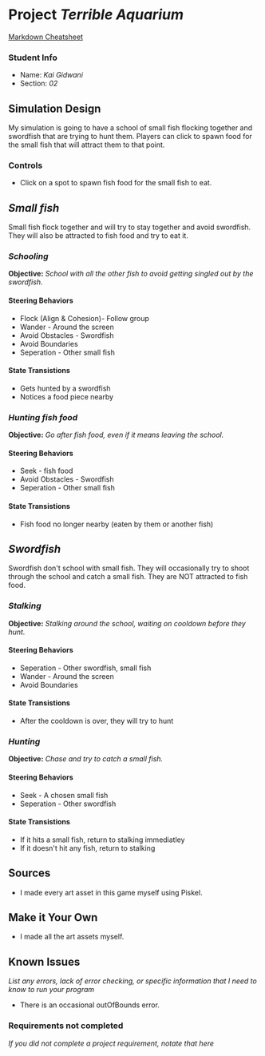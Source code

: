 # Project _Terrible Aquarium_

[Markdown Cheatsheet](https://github.com/adam-p/markdown-here/wiki/Markdown-Here-Cheatsheet)

### Student Info

-   Name: _Kai Gidwani_
-   Section: _02_

## Simulation Design

My simulation is going to have a school of small fish flocking together and swordfish that are trying to hunt them. Players can click to spawn food for the small fish that will attract them to that point.

### Controls

-   Click on a spot to spawn fish food for the small fish to eat.

## _Small fish_

Small fish flock together and will try to stay together and avoid swordfish. They will also be attracted to fish food and try to eat it.

### _Schooling_

**Objective:** _School with all the other fish to avoid getting singled out by the swordfish._

#### Steering Behaviors

- Flock (Align & Cohesion)- Follow group
- Wander - Around the screen
- Avoid Obstacles - Swordfish
- Avoid Boundaries
- Seperation - Other small fish
   
#### State Transistions

- Gets hunted by a swordfish
- Notices a food piece nearby
   
### _Hunting fish food_

**Objective:** _Go after fish food, even if it means leaving the school._

#### Steering Behaviors

- Seek - fish food
- Avoid Obstacles - Swordfish
- Seperation - Other small fish
   
#### State Transistions

- Fish food no longer nearby (eaten by them or another fish)

## _Swordfish_

Swordfish don't school with small fish. They will occasionally try to shoot through the school and catch a small fish. They are NOT attracted to fish food.

### _Stalking_

**Objective:** _Stalking around the school, waiting on cooldown before they hunt._

#### Steering Behaviors

- Seperation - Other swordfish, small fish
- Wander - Around the screen
- Avoid Boundaries
   
#### State Transistions

- After the cooldown is over, they will try to hunt
   
### _Hunting_

**Objective:** _Chase and try to catch a small fish._

#### Steering Behaviors

- Seek - A chosen small fish
- Seperation - Other swordfish
   
#### State Transistions

- If it hits a small fish, return to stalking immediatley
- If it doesn't hit any fish, return to stalking

## Sources

-   I made every art asset in this game myself using Piskel.

## Make it Your Own

- I made all the art assets myself.

## Known Issues

_List any errors, lack of error checking, or specific information that I need to know to run your program_
- There is an occasional outOfBounds error.

### Requirements not completed

_If you did not complete a project requirement, notate that here_

